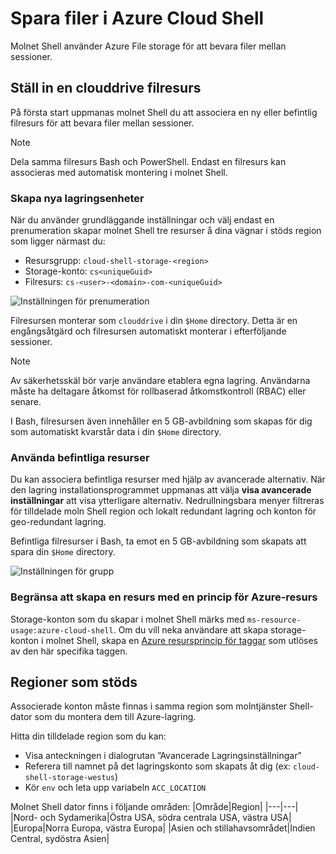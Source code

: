 # <a name="persist-files-in-azure-cloud-shell"></a>Spara filer i Azure Cloud Shell
Molnet Shell använder Azure File storage för att bevara filer mellan sessioner.

## <a name="set-up-a-clouddrive-file-share"></a>Ställ in en clouddrive filresurs
På första start uppmanas molnet Shell du att associera en ny eller befintlig filresurs för att bevara filer mellan sessioner.

> [!NOTE]
> Dela samma filresurs Bash och PowerShell. Endast en filresurs kan associeras med automatisk montering i molnet Shell.

### <a name="create-new-storage"></a>Skapa nya lagringsenheter

När du använder grundläggande inställningar och välj endast en prenumeration skapar molnet Shell tre resurser å dina vägnar i stöds region som ligger närmast du:
* Resursgrupp: `cloud-shell-storage-<region>`
* Storage-konto: `cs<uniqueGuid>`
* Filresurs: `cs-<user>-<domain>-com-<uniqueGuid>`

![Inställningen för prenumeration](../articles/cloud-shell/media/persisting-shell-storage/basic-storage.png)

Filresursen monterar som `clouddrive` i din `$Home` directory. Detta är en engångsåtgärd och filresursen automatiskt monterar i efterföljande sessioner. 

> [!NOTE]
> Av säkerhetsskäl bör varje användare etablera egna lagring.  Användarna måste ha deltagare åtkomst för rollbaserad åtkomstkontroll (RBAC) eller senare.

I Bash, filresursen även innehåller en 5 GB-avbildning som skapas för dig som automatiskt kvarstår data i din `$Home` directory. 

### <a name="use-existing-resources"></a>Använda befintliga resurser

Du kan associera befintliga resurser med hjälp av avancerade alternativ. När den lagring installationsprogrammet uppmanas att välja **visa avancerade inställningar** att visa ytterligare alternativ. Nedrullningsbara menyer filtreras för tilldelade moln Shell region och lokalt redundant lagring och konton för geo-redundant lagring.

Befintliga filresurser i Bash, ta emot en 5 GB-avbildning som skapats att spara din `$Home` directory.

![Inställningen för grupp](../articles/cloud-shell/media/persisting-shell-storage/advanced-storage.png)

### <a name="restrict-resource-creation-with-an-azure-resource-policy"></a>Begränsa att skapa en resurs med en princip för Azure-resurs
Storage-konton som du skapar i molnet Shell märks med `ms-resource-usage:azure-cloud-shell`. Om du vill neka användare att skapa storage-konton i molnet Shell, skapa en [Azure resursprincip för taggar](../articles/azure-policy/json-samples.md) som utlöses av den här specifika taggen.

## <a name="supported-storage-regions"></a>Regioner som stöds
Associerade konton måste finnas i samma region som molntjänster Shell-dator som du montera dem till Azure-lagring.

Hitta din tilldelade region som du kan:
* Visa anteckningen i dialogrutan ”Avancerade Lagringsinställningar”
* Referera till namnet på det lagringskonto som skapats åt dig (ex: `cloud-shell-storage-westus`)
* Kör `env` och leta upp variabeln `ACC_LOCATION`

Molnet Shell dator finns i följande områden:
|Område|Region|
|---|---|
|Nord- och Sydamerika|Östra USA, södra centrala USA, västra USA|
|Europa|Norra Europa, västra Europa|
|Asien och stillahavsområdet|Indien Central, sydöstra Asien|

